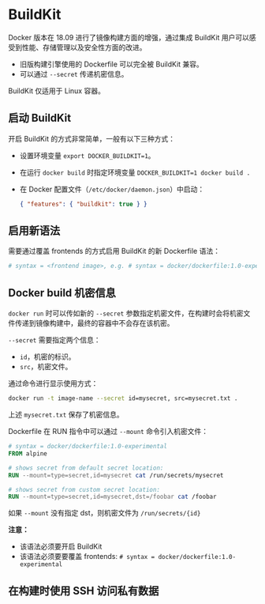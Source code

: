 # BuildKit

Docker 版本在 18.09 进行了镜像构建方面的增强，通过集成 BuildKit 用户可以感受到性能、存储管理以及安全性方面的改进。

- 旧版构建引擎使用的 Dockerfile 可以完全被 BuildKit 兼容。
- 可以通过 `--secret` 传递机密信息。

BuildKit 仅适用于 Linux 容器。

## 启动 BuildKit

开启 BuildKit 的方式非常简单，一般有以下三种方式：

- 设置环境变量 `export DOCKER_BUILDKIT=1`。
- 在运行 `docker build` 时指定环境变量 `DOCKER_BUILDKIT=1 docker build .`
- 在 Docker 配置文件（`/etc/docker/daemon.json`）中启动：

  ```json
  { "features": { "buildkit": true } }
  ```

## 启用新语法

需要通过覆盖 frontends 的方式启用 BuildKit 的新 Dockerfile 语法：

```dockerfile
# syntax = <frontend image>, e.g. # syntax = docker/dockerfile:1.0-experimental
```

## Docker build 机密信息

`docker run` 时可以传如新的 `--secret` 参数指定机密文件，在构建时会将机密文件传递到镜像构建中，最终的容器中不会存在该机密。

`--secret` 需要指定两个信息：

- `id`，机密的标识。
- `src`，机密文件。

通过命令进行显示使用方式：

```sh
docker run -t image-name --secret id=mysecret, src=mysecret.txt .
```

上述 `mysecret.txt` 保存了机密信息。

Dockerfile 在 RUN 指令中可以通过 `--mount` 命令引入机密文件：

```Dockerfile
# syntax = docker/dockerfile:1.0-experimental
FROM alpine

# shows secret from default secret location:
RUN --mount=type=secret,id=mysecret cat /run/secrets/mysecret

# shows secret from custom secret location:
RUN --mount=type=secret,id=mysecret,dst=/foobar cat /foobar
```

如果 `--mount` 没有指定 dst，则机密文件为  `/run/secrets/{id}`

**注意：**

- 该语法必须要开启 BuildKit
- 该语法必须要要覆盖 frontends: `# syntax = docker/dockerfile:1.0-experimental`

## 在构建时使用 SSH 访问私有数据
